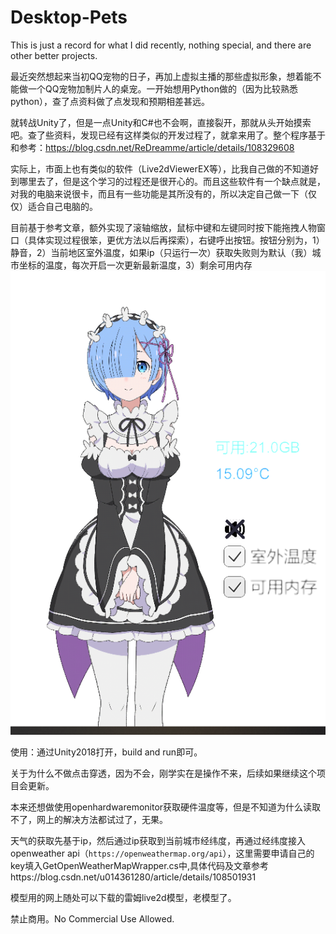# Desktop-Pets
This is just a record for what I did recently, nothing special, and there are other better projects.

最近突然想起来当初QQ宠物的日子，再加上虚拟主播的那些虚拟形象，想着能不能做一个QQ宠物加制片人的桌宠。一开始想用Python做的（因为比较熟悉python），查了点资料做了点发现和预期相差甚远。

就转战Unity了，但是一点Unity和C#也不会啊，直接裂开，那就从头开始摸索吧。查了些资料，发现已经有这样类似的开发过程了，就拿来用了。整个程序基于和参考：https://blog.csdn.net/ReDreamme/article/details/108329608

实际上，市面上也有类似的软件（Live2dViewerEX等），比我自己做的不知道好到哪里去了，但是这个学习的过程还是很开心的。而且这些软件有一个缺点就是，对我的电脑来说很卡，而且有一些功能是其所没有的，所以决定自己做一下（仅仅）适合自己电脑的。

目前基于参考文章，额外实现了滚轴缩放，鼠标中键和左键同时按下能拖拽人物窗口（具体实现过程很笨，更优方法以后再探索），右键呼出按钮。按钮分别为，1）静音，2）当前地区室外温度，如果ip（只运行一次）获取失败则为默认（我）城市坐标的温度，每次开启一次更新最新温度，3）剩余可用内存
![](https://github.com/zcpisme/Desktop-Pets/blob/main/image/example.PNG?raw=true)


使用：通过Unity2018打开，build and run即可。
&nbsp;

关于为什么不做点击穿透，因为不会，刚学实在是操作不来，后续如果继续这个项目会更新。

本来还想做使用openhardwaremonitor获取硬件温度等，但是不知道为什么读取不了，网上的解决方法都试过了，无果。

天气的获取先基于ip，然后通过ip获取到当前城市经纬度，再通过经纬度接入openweather api（`https://openweathermap.org/api`），这里需要申请自己的key填入GetOpenWeatherMapWrapper.cs中,具体代码及文章参考https://blog.csdn.net/u014361280/article/details/108501931

模型用的网上随处可以下载的雷姆live2d模型，老模型了。

禁止商用。No Commercial Use Allowed.
